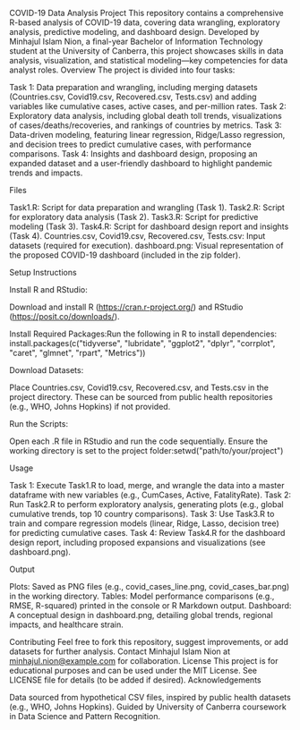 COVID-19 Data Analysis Project
This repository contains a comprehensive R-based analysis of COVID-19 data, covering data wrangling, exploratory analysis, predictive modeling, and dashboard design. Developed by Minhajul Islam Nion, a final-year Bachelor of Information Technology student at the University of Canberra, this project showcases skills in data analysis, visualization, and statistical modeling—key competencies for data analyst roles.
Overview
The project is divided into four tasks:

Task 1: Data preparation and wrangling, including merging datasets (Countries.csv, Covid19.csv, Recovered.csv, Tests.csv) and adding variables like cumulative cases, active cases, and per-million rates.
Task 2: Exploratory data analysis, including global death toll trends, visualizations of cases/deaths/recoveries, and rankings of countries by metrics.
Task 3: Data-driven modeling, featuring linear regression, Ridge/Lasso regression, and decision trees to predict cumulative cases, with performance comparisons.
Task 4: Insights and dashboard design, proposing an expanded dataset and a user-friendly dashboard to highlight pandemic trends and impacts.

Files

Task1.R: Script for data preparation and wrangling (Task 1).
Task2.R: Script for exploratory data analysis (Task 2).
Task3.R: Script for predictive modeling (Task 3).
Task4.R: Script for dashboard design report and insights (Task 4).
Countries.csv, Covid19.csv, Recovered.csv, Tests.csv: Input datasets (required for execution).
dashboard.png: Visual representation of the proposed COVID-19 dashboard (included in the zip folder).

Setup Instructions

Install R and RStudio:

Download and install R (https://cran.r-project.org/) and RStudio (https://posit.co/downloads/).


Install Required Packages:Run the following in R to install dependencies:
install.packages(c("tidyverse", "lubridate", "ggplot2", "dplyr", "corrplot", "caret", "glmnet", "rpart", "Metrics"))


Download Datasets:

Place Countries.csv, Covid19.csv, Recovered.csv, and Tests.csv in the project directory. These can be sourced from public health repositories (e.g., WHO, Johns Hopkins) if not provided.


Run the Scripts:

Open each .R file in RStudio and run the code sequentially. Ensure the working directory is set to the project folder:setwd("path/to/your/project")





Usage

Task 1: Execute Task1.R to load, merge, and wrangle the data into a master dataframe with new variables (e.g., CumCases, Active, FatalityRate).
Task 2: Run Task2.R to perform exploratory analysis, generating plots (e.g., global cumulative trends, top 10 country comparisons).
Task 3: Use Task3.R to train and compare regression models (linear, Ridge, Lasso, decision tree) for predicting cumulative cases.
Task 4: Review Task4.R for the dashboard design report, including proposed expansions and visualizations (see dashboard.png).

Output

Plots: Saved as PNG files (e.g., covid_cases_line.png, covid_cases_bar.png) in the working directory.
Tables: Model performance comparisons (e.g., RMSE, R-squared) printed in the console or R Markdown output.
Dashboard: A conceptual design in dashboard.png, detailing global trends, regional impacts, and healthcare strain.

Contributing
Feel free to fork this repository, suggest improvements, or add datasets for further analysis. Contact Minhajul Islam Nion at minhajul.nion@example.com for collaboration.
License
This project is for educational purposes and can be used under the MIT License. See LICENSE file for details (to be added if desired).
Acknowledgements

Data sourced from hypothetical CSV files, inspired by public health datasets (e.g., WHO, Johns Hopkins).
Guided by University of Canberra coursework in Data Science and Pattern Recognition.
